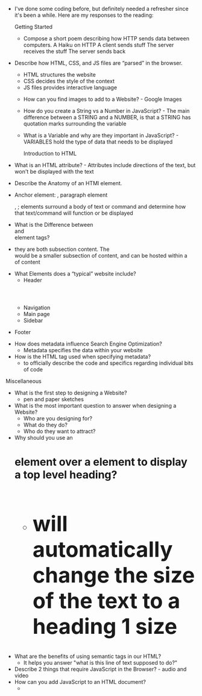  - I've done some coding before, but definitely needed a refresher since it's been a while. Here are my responses to the reading:

   Getting Started

     * Compose a short poem describing how HTTP sends data between computers.
        A Haiku on HTTP
        A client sends stuff
        The server receives the stuff
        The server sends back
  * Describe how HTML, CSS, and JS files are “parsed” in the browser.
      - HTML structures the website
      - CSS decides the style of the context
      - JS files provides interactive language
    * How can you find images to add to a Website?
          - Google Images
    * How do you create a String vs a Number in JavaScript?
          - The main difference between a STRING and a NUMBER, is that a STRING has quotation marks surrounding the variable
    * What is a Variable and why are they important in JavaScript?
          - VARIABLES hold the type of data that needs to be displayed

      Introduction to HTML

   * What is an HTML attribute?
    - Attributes include directions of the text, but won't be displayed with the text
  * Describe the Anatomy of an HTMl element.
   - Anchor element: <a> </a>, paragraph element <p> </p>, <em> </em>; elements surround a body of text or command and determine how that text/command will function or be displayed
  * What is the Difference between <article> and <section> element tags?
  - they are both subsection content. The <article> would be a smaller subsection of content, and can be hosted within a <section> of content
  * What Elements does a “typical” website include?
    - Header <header>
    - Navigation <nav>
    - Main page <main>
    - Sidebar <sidebar>
   - Footer <footer>
  * How does metadata influence Search Engine Optimization?
     - Metadata specifies the data within your website
  * How is the <meta> HTML tag used when specifying metadata?
     - to officially describe the code and specifics regarding individual bits of code

Miscellaneous

  * What is the first step to designing a Website?
    - pen and paper sketches
  * What is the most important question to answer when designing a Website?
    - Who are you designing for?
    - What do they do?
    - Who do they want to attract?
  * Why should you use an <h1> element over a <span>element to display a top level heading?
    - <h1> will automatically change the size of the text to a heading 1 size
  * What are the benefits of using semantic tags in our HTML?
    - It helps you answer "what is this line of text supposed to do?"
  *  Describe 2 things that require JavaScript in the Browser?
    - audio and video
  * How can you add JavaScript to an HTML document?
    - <script>  
